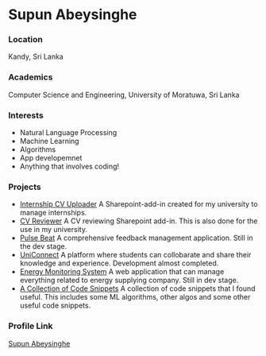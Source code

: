 # Supun Abeysinghe

### Location

Kandy, Sri Lanka

### Academics

Computer Science and Engineering, University of Moratuwa, Sri Lanka

### Interests

- Natural Language Processing
- Machine Learning
- Algorithms
- App developemnet
- Anything that involves coding!

### Projects

- [Internship CV Uploader](https://github.com/smb564/Internship-sharepoint-addin) A Sharepoint-add-in created for my university to manage internships.
- [CV Reviewer](https://github.com/smb564/CV-Feedback-SharePoint-Add-in) A CV reviewing Sharepoint add-in. This is also done for the use in my university.
- [Pulse Beat](https://github.com/smb564/pulse-beat) A comprehensive feedback management application. Still in the dev stage.
- [UniConnect](https://github.com/smb564/UniConnect) A platform where students can collobarate and share their knowledge and experience. Development almost completed.
- [Energy Monitoring System](https://github.com/smb564/Energy-Monitoring-System) A web application that can manage everything related to energy supplying company. Still in dev stage.
- [A Collection of Code Snippets](https://gist.github.com/smb564) A collection of code snippets that I found useful. This includes some ML algorithms, other algos and some other useful code snippets.


### Profile Link

[Supun Abeysinghe](https://github.com/smb564)
